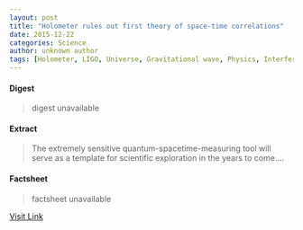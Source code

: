 ```yaml
---
layout: post
title: "Holometer rules out first theory of space-time correlations"
date: 2015-12-22
categories: Science
author: unknown author
tags: [Holometer, LIGO, Universe, Gravitational wave, Physics, Interferometry, Space, Spacetime, Science, General relativity, Electron, Gravitational-wave observatory, Quantum mechanics, Force, Proton, Interference (wave propagation), Gravity, Physical sciences, Mechanics]
---
```



#### Digest
>digest unavailable

#### Extract
>The extremely sensitive quantum-spacetime-measuring tool will serve as a template for scientific exploration in the years to come....

#### Factsheet
>factsheet unavailable

[Visit Link](http://phys.org/news/2015-12-holometer-theory-space-time.html)


